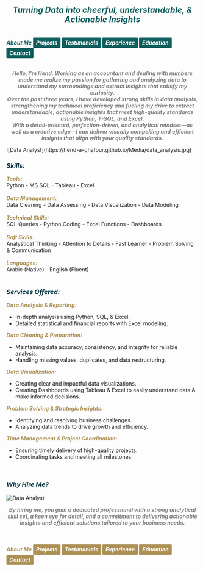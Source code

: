 ## ***<center><span style="color:#0e5e5d">Turning Data into cheerful, understandable, & Actionable Insights</span></center>***
<br>
<strong><em>
<span style="color:#0e5e5d"> About Me </span>
<a href="https://hend-a-ghafour.github.io/Projects" style="display:inline-block; padding:5px 8px; color:white; background-color:#0e5e5d; text-align:center; text-decoration:none; border-radius:2px;">Projects</a>
<a href="https://hend-a-ghafour.github.io/Testimonials" style="display:inline-block; padding:5px 8px; color:white; background-color:#0e5e5d; text-align:center; text-decoration:none; border-radius:2px;"> Testimonials </a>
<a href="https://hend-a-ghafour.github.io/Experience" style="display:inline-block; padding:5px 8px; color:white; background-color:#0e5e5d; text-align:center; text-decoration:none; border-radius:2px;"> Experience </a>
<a href="https://hend-a-ghafour.github.io/Certifications" style="display:inline-block; padding:5px 8px; color:white; background-color:#0e5e5d; text-align:center; text-decoration:none; border-radius:2px;"> Education </a>
<a href="https://hend-a-ghafour.github.io/Contact" style="display:inline-block; padding:5px 8px; color:white; background-color:#0e5e5d; text-align:center; text-decoration:none; border-radius:2px;"> Contact </a>
</em></strong>
<br><br>
<p>
<strong><em><center><span style="color:#808080">Hello, I'm Hend. Working as an accountant and dealing with numbers made me realize my passion for gathering and analyzing data to understand my surroundings and extract insights that satisfy my curiosity. <br> 
Over the past three years, I have developed strong skills in data analysis, strengthening my technical proficiency and fueling my drive to extract understandable, actionable insights that meet high-quality standards using Python, T-SQL, and Excel. <br> 
With a detail-oriented, perfection-driven, and analytical mindset—as well as a creative edge—I can deliver visually compelling and efficient insights that align with your quality standards.</span></center></em></strong>
</p>
![Data Analyst](https://hend-a-ghafour.github.io/Media/data_analysis.jpg)
<br>

### ***<span style="color:#00303e"> Skills: </span>***
***<span style="color:#ac9055"> Tools: </span>***<br>   Python - MS SQL - Tableau - Excel <br> <br> 
***<span style="color:#ac9055"> Data Management: </span>***<br>   Data Cleaning - Data Assessing - Data Visualization - Data Modeling <br> <br> 
***<span style="color:#ac9055">  Technical Skills: </span>***<br>   SQL Queries - Python Coding - Excel Functions - Dashboards <br> <br> 
***<span style="color:#ac9055"> Soft Skills: </span>***<br>   Analystical Thinking - Attention to Details -  Fast Learner - Problem Solving & Communication <br> <br> 
***<span style="color:#ac9055"> Languages: </span>***<br>   Arabic (Native) - English (Fluent) 
<br><br>

<h3><strong><em><span style="color:#00303e"> Services Offered: </span></em></strong></h3>
<p style='text-align: justify;'>
  <strong><em><span style="color:#ac9055"> Data Analysis & Reporting: </span></em></strong><ul><li>In-depth analysis using Python, SQL, & Excel.</li>
    <li>Detailed statistical and financial reports with Excel modeling.</li>
  </ul>
  <strong><em><span style="color:#ac9055"> Data Cleaning & Preparation: </span></em></strong>
  <ul>
     <li>Maintaining data accuracy, consistency, and integrity for reliable analysis.</li>
     <li>Handling missing values, duplicates, and data restructuring.</li>
  </ul>
  <strong><em><span style="color:#ac9055"> Data Visualization: </span></em></strong>
  <ul>
    <li> Creating clear and impactful data visualizations.</li>
    <li>Creating Dashboards using Tableau & Excel to easily understand data & make informed decisions.</li>
  </ul>
  <strong><em><span style="color:#ac9055"> Problem Solving & Strategic Insights: </span></em></strong>
  <ul>
    <li>Identifying and resolving business challenges.</li>
    <li>Analyzing data trends to drive growth and efficiency.</li>
  </ul>
  <strong><em><span style="color:#ac9055"> Time Management & Project Coordination: </span></em></strong>
  <ul>
    <li>Ensuring timely delivery of high-quality projects.</li>
    <li>Coordinating tasks and meeting all milestones.</li>
  </ul>
</p>
<br>

### ***<span style="color:#00303e"> Why Hire Me? </span>***
![Data Analyst](https://hend-a-ghafour.github.io/Media/HR.jpg)
<strong><em><center><span style="color:#808080">By hiring me, you gain a dedicated professional with a strong analytical skill set, a keen eye for detail, and a commitment to delivering actionable insights and efficient solutions tailored to your business needs. </span></center></em></strong>
<br><br>

<strong><em><span style="color:#ac9055"> About Me </span>
<a href="https://hend-a-ghafour.github.io/Projects" style="display:inline-block; padding:5px 8px; color:white; background-color:#ac9055; text-align:center; text-decoration:none; border-radius:2px;">Projects</a>
<a href="https://hend-a-ghafour.github.io/Testimonials" style="display:inline-block; padding:5px 8px; color:white; background-color:#ac9055; text-align:center; text-decoration:none; border-radius:2px;"> Testimonials </a>
<a href="https://hend-a-ghafour.github.io/Experience" style="display:inline-block; padding:5px 8px; color:white; background-color:#ac9055; text-align:center; text-decoration:none; border-radius:2px;"> Experience </a>
<a href="https://hend-a-ghafour.github.io/Certifications" style="display:inline-block; padding:5px 8px; color:white; background-color:#ac9055; text-align:center; text-decoration:none; border-radius:2px;"> Education </a>
<a href="https://hend-a-ghafour.github.io/Contact" style="display:inline-block; padding:5px 8px; color:white; background-color:#ac9055; text-align:center; text-decoration:none; border-radius:2px;"> Contact </a></em></strong>
